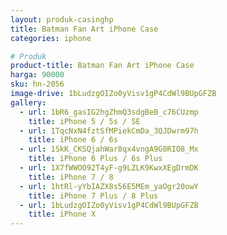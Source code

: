 ```yaml
---
layout: produk-casinghp
title: Batman Fan Art iPhone Case
categories: iphone

# Produk
product-title: Batman Fan Art iPhone Case
harga: 90000
sku: hn-2056
image-drive: 1bLudzgOIZo0yVisv1gP4CdWl9BUpGFZB
gallery:
  - url: 1bR6_gasIG2hgZhmQ3sdgBeB_c76CUzmp
    title: iPhone 5 / 5s / SE
  - url: 1TqcNxN4fztSfMPiekCmDa_3QJDwrm97h
    title: iPhone 6 / 6s
  - url: 1SkK_CKSQjahWar8qx4vngA9G0RIO8_Mx
    title: iPhone 6 Plus / 6s Plus
  - url: 1X7fWWOO92T4yF-g9LZLK9KwxXEgDrmDK
    title: iPhone 7 / 8
  - url: 1htRl-yYbIAZX8s56E5MEm_yaOgr20owY
    title: iPhone 7 Plus / 8 Plus
  - url: 1bLudzgOIZo0yVisv1gP4CdWl9BUpGFZB
    title: iPhone X
---
```

